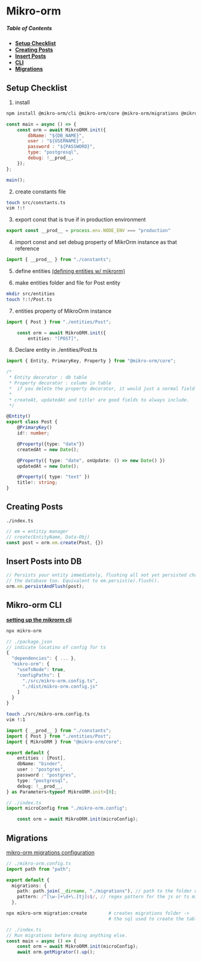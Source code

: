 
# Mikro-orm 

<a name="table-of-contents"/>

##### Table of Contents
- [**Setup Checklist**](#setup-checklist)
- [**Creating Posts**](#creating-posts)
- [**Insert Posts**](#insert-posts)
- [**CLI**](#cli)
- [**Migrations**](#migrations)


<a name="setup-checklist"/>

## Setup Checklist

1. install

```bash
npm install @mikro-orm/cli @mikro-orm/core @mikro-orm/migrations @mikro-orm/postgresql pg
```
```JavaScript
const main = async () => {
    const orm = await MikroORM.init({
        dbName: "${DB_NAME}",
        user : "${USERNAME}",
        password : "${PASSWORD}",
        type: "postgresql",
        debug: !__prod__,
    });
};

main();
```

2. create constants file

```bash
touch src/constants.ts
vim !:!
```

3. export const that is true if in production environment 

```typescript
export const __prod__ = process.env.NODE_ENV === "production"
```

4. import const and set debug property of MikrOrm instance as that reference  

```typescript
import { __prod__ } from "./constants";
```

5. define entities [(defining entities w/ mikrorm)](https://mikro-orm.io/docs/defining-entities)

6. make entities folder and file for Post entity

```bash
mkdir src/entities
touch !:!/Post.ts
```

7. entities property of MikroOrm instance


```typescript
import { Post } from "./entities/Post";

    const orm = await MikroORM.init({
        entities: "[POST]",
```

8. Declare entity in ./entities/Post.ts

```typescript
import { Entity, PrimaryKey, Property } from "@mikro-orm/core";

/*
 * Entity decorator : db table
 * Property decorator : column in table
 *  if you delete the property decorator, it would just a normal field in the object.
 * 
 * createAt, updatedAt and title! are good fields to always include. 
 */

@Entity()
export class Post {
    @PrimaryKey()
    id!: number;

    @Property({type: "date"})
    createdAt = new Date();

    @Property({ type: "date", onUpdate: () => new Date() })
    updatedAt = new Date();

    @Property({ type: "text" })
    title!: string;
}
```




<a name="creating-posts"/>

## Creating Posts

`./index.ts`

```typescript
// em = entitiy manager
// create(EntityName, Data-Obj)
const post = orm.em.create(Post, {})
```



<a name="insert-posts"/>


## Insert Posts into DB

```typescript
// Persists your entity immediately, flushing all not yet persisted changes to 
// the database too. Equivalent to em.persist(e).flush().
orm.em.persistAndFlush(post);
```


<a name="cli"/>


## Mikro-orm CLI



[**setting up the mikrorm cli**](https://mikro-orm.io/docs/installation/#setting-up-the-commandline-tool)

```bash
npx mikro-orm
```
```typescript
// ./package.json
// indicate locatino of config for ts
{
  "dependencies": { ... },
  "mikro-orm": {
    "useTsNode": true,
    "configPaths": [
      "./src/mikro-orm.config.ts",
      "./dist/mikro-orm.config.js"
    ]
  }
}
```

```bash
touch ./src/mikro-orm.config.ts
vim !:1
```

```typescript
import { __prod__ } from "./constants";
import { Post } from "./entities/Post";
import { MikroORM } from "@mikro-orm/core";

export default {
    entities : [Post],
    dbName: "binder",
    user : "postgres",
    password : "postgres",
    type: "postgresql",
    debug: !__prod__,        
} as Parameters<typeof MikroORM.init>[0];
```

```typescript
// ./index.ts
import microConfig from "./mikro-orm.config";

    const orm = await MikroORM.init(microConfig);
```


<a name="migrations"/>


## Migrations

[mikro-orm migrations configuration](https://mikro-orm.io/docs/migrations/#configuration)


```typescript
// ./mikro-orm.config.ts
import path from "path";

export default {
  migrations: {
    path: path.join(__dirname, "./migrations"), // path to the folder with migrations
    pattern: /^[\w-]+\d+\.[tj]s$/, // regex pattern for the js or ts migration files
  },
```

```bash
npx mikro-orm migration:create        # creates migrations folder -> 
                                      # the sql used to create the table is in that folder
```

```typescript
// ./index.ts
// Run migrations before doing anything else.
const main = async () => {
    const orm = await MikroORM.init(microConfig);
    await orm.getMigrator().up();
```
